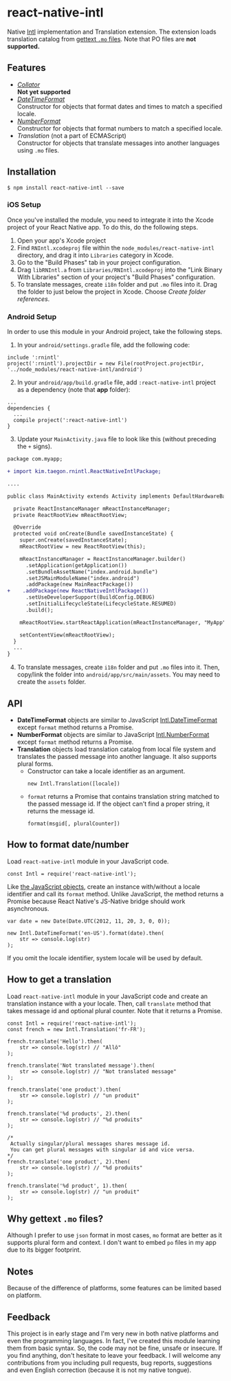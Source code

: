 # react-native-intl
Native [Intl](https://developer.mozilla.org/en-US/docs/Web/JavaScript/Reference/Global_Objects/Intl) implementation and Translation extension. The extension loads translation catalog from [gettext `.mo` files](https://www.gnu.org/software/gettext/manual/html_node/MO-Files.html). Note that PO files are **not supported.**

## Features

* [*Collator*](https://developer.mozilla.org/en-US/docs/Web/JavaScript/Reference/Global_Objects/Collator)  
**Not yet supported**
* [*DateTimeFormat*](https://developer.mozilla.org/en-US/docs/Web/JavaScript/Reference/Global_Objects/DateTimeFormat)  
Constructor for objects that format dates and times to match a specified locale.
* [*NumberFormat*](https://developer.mozilla.org/en-US/docs/Web/JavaScript/Reference/Global_Objects/NumberFormat)  
Constructor for objects that format numbers to match a specified locale.
* *Translation* (not a part of ECMAScript)  
Constructor for objects that translate messages into another languages using `.mo` files.

## Installation

```
$ npm install react-native-intl --save
```

### iOS Setup
Once you've installed the module, you need to integrate it into the Xcode project of your React Native app. To do this, do the following steps.

1. Open your app's Xcode project
2. Find `RNIntl.xcodeproj` file within the `node_modules/react-native-intl` directory, and drag it into `Libraries` category in Xcode.
3. Go to the "Build Phases" tab in your project configuration.
4. Drag `libRNIntl.a` from `Libraries/RNIntl.xcodeproj` into the "Link Binary With Libraries" section of your project's "Build Phases" configuration.
5. To translate messages, create `i18n` folder and put `.mo` files into it. Drag the folder to just below the project in Xcode. Choose *Create folder references*.

### Android Setup
In order to use this module in your Android project, take the following steps.

1. In your `android/settings.gradle` file, add the following code:
  ```
  include ':rnintl'
  project(':rnintl').projectDir = new File(rootProject.projectDir, '../node_modules/react-native-intl/android')
  ```
2. In your `android/app/build.gradle` file, add `:react-native-intl` project as a dependency (note that **app** folder):
  ```
  ...
  dependencies {
    ...
    compile project(':react-native-intl')
  }
  ```
3. Update your `MainActivity.java` file to look like this (without preceding the `+` signs).
  ```diff
  package com.myapp;

  + import kim.taegon.rnintl.ReactNativeIntlPackage;

  ....

  public class MainActivity extends Activity implements DefaultHardwareBackBtnHandler {

    private ReactInstanceManager mReactInstanceManager;
    private ReactRootView mReactRootView;

    @Override
    protected void onCreate(Bundle savedInstanceState) {
      super.onCreate(savedInstanceState);
      mReactRootView = new ReactRootView(this);

      mReactInstanceManager = ReactInstanceManager.builder()
        .setApplication(getApplication())
        .setBundleAssetName("index.android.bundle")
        .setJSMainModuleName("index.android")
        .addPackage(new MainReactPackage())
  +    .addPackage(new ReactNativeIntlPackage())
        .setUseDeveloperSupport(BuildConfig.DEBUG)
        .setInitialLifecycleState(LifecycleState.RESUMED)
        .build();

      mReactRootView.startReactApplication(mReactInstanceManager, "MyApp", null);

      setContentView(mReactRootView);
    }
    ...
  }
  ```
4. To translate messages, create `i18n` folder and put `.mo` files into it. Then, copy/link the folder into `android/app/src/main/assets`. You may need to create the `assets` folder.

## API
* **DateTimeFormat** objects are similar to JavaScript  [Intl.DateTimeFormat](https://developer.mozilla.org/en-US/docs/Web/JavaScript/Reference/Global_Objects/DateTimeFormat) except `format` method returns a Promise.
* **NumberFormat** objects are similar to JavaScript [Intl.NumberFormat](https://developer.mozilla.org/en-US/docs/Web/JavaScript/Reference/Global_Objects/NumberFormat) except `format` method returns a Promise.
* **Translation** objects load translation catalog from local file system and translates the passed message into another language. It also supports plural forms.
  * Constructor can take a locale identifier as an argument.
    ```
    new Intl.Translation([locale])
    ```
  * `format` returns a Promise that contains translation string matched to the passed message id. If the object can't find a proper string, it returns the message id.
    ```
    format(msgid[, pluralCounter])
    ```

## How to format date/number
Load `react-native-intl` module in your JavaScript code.

```
const Intl = require('react-native-intl');
```

Like [the JavaScript objects](https://developer.mozilla.org/en-US/docs/Web/JavaScript/Reference/Global_Objects/Intl), create an instance with/without a locale identifier and call its `format` method. Unlike  JavaScript, the method returns a Promise because React Native's JS-Native bridge should work asynchronous.

```
var date = new Date(Date.UTC(2012, 11, 20, 3, 0, 0));

new Intl.DateTimeFormat('en-US').format(date).then(
	str => console.log(str)
);
```

If you omit the locale identifier, system locale will be used by default.

## How to get a translation
Load `react-native-intl` module in your JavaScript code and create an translation instance with a your locale. Then, call `translate` method that takes message id and optional plural counter. Note that it returns a Promise.

```
const Intl = require('react-native-intl');
const french = new Intl.Translation('fr-FR');

french.translate('Hello').then(
	str => console.log(str) // "Allô"
);

french.translate('Not translated message').then(
	str => console.log(str) // "Not translated message"
);

french.translate('one product').then(
	str => console.log(str) // "un produit"
);

french.translate('%d products', 2).then(
	str => console.log(str) // "%d produits"
);

/*
 Actually singular/plural messages shares message id.
 You can get plural messages with singular id and vice versa.
*/
french.translate('one product', 2).then(
	str => console.log(str) // "%d produits"
);

french.translate('%d product', 1).then(
	str => console.log(str) // "un produit"
);
```

## Why gettext `.mo` files?

Although I prefer to use `json` format in most cases, `mo` format are better as it supports plural form and context. I don't want to embed `po` files in my app due to its bigger footprint.

## Notes

Because of the difference of platforms, some features can be limited based on platform.

## Feedback

This project is in early stage and I'm very new in both native platforms and even the programming languages. In fact, I've created this module learning them from basic syntax. So, the code may not be fine, unsafe or insecure. If you find anything, don't hesitate to leave your feedback. I will welcome any contributions from you including pull requests, bug reports, suggestions and even English correction (because it is not my native tongue).
